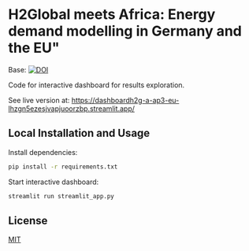 # H2Global meets Africa: Energy demand modelling in Germany and the EU"

Base: [![DOI](https://zenodo.org/badge/451538981.svg)](https://zenodo.org/badge/latestdoi/451538981)

Code for interactive dashboard for results exploration.

See live version at: https://dashboardh2g-a-ap3-eu-lhzgn5ezesjvapjuoorzbp.streamlit.app/

## Local Installation and Usage

Install dependencies:

```sh
pip install -r requirements.txt
```

Start interactive dashboard:

```sh
streamlit run streamlit_app.py
```

## License

[MIT](LICENSE)

